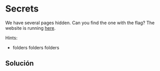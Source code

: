 # Secrets
We have several pages hidden. Can you find the one with the flag? The website is running [here](http://saturn.picoctf.net:61481/).

Hints:
- folders folders folders

## Solución